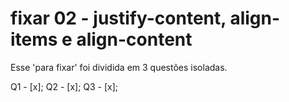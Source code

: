 # fixar 02 - justify-content, align-items e align-content

Esse 'para fixar' foi dividida em 3 questões isoladas.

  Q1 - [x];
  Q2 - [x];
  Q3 - [x];